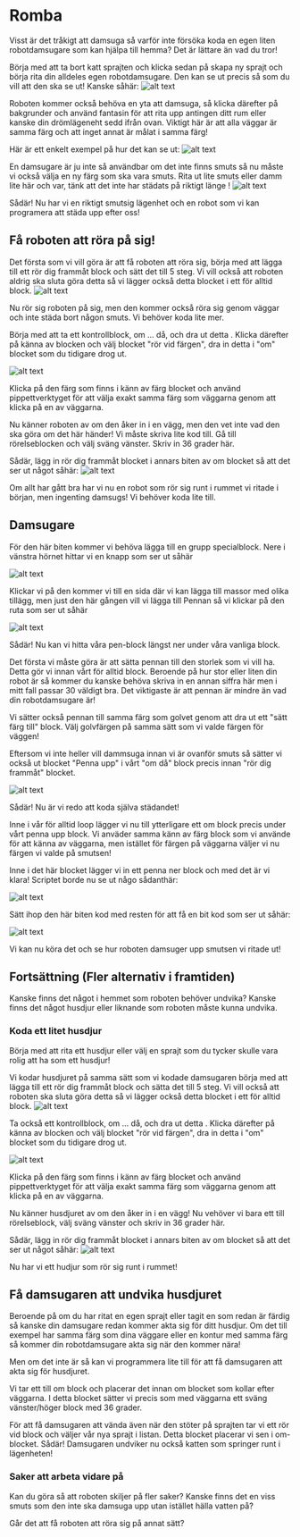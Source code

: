 # Romba

Visst är det tråkigt att damsuga så varför inte försöka koda en egen liten robotdamsugare som kan hjälpa till hemma? 
Det är lättare än vad du tror! 

Börja med att ta bort katt sprajten och klicka sedan på skapa ny sprajt och börja rita din alldeles egen robotdamsugare. Den kan se ut precis så som du vill att den ska se ut! Kanske såhär:
![alt text](https://github.com/Kodcentrum/Scratchuppgifter-v3/blob/master/Robot_ai_block/dammsugare.png)


Roboten kommer också behöva en yta att damsuga, så klicka därefter på bakgrunder och använd fantasin för att rita upp antingen ditt rum eller kanske din drömlägeneht sedd ifrån ovan.
Viktigt här är att alla väggar är samma färg och att inget annat är målat i samma färg!

Här är ett enkelt exempel på hur det kan se ut: 
![alt text](https://github.com/Kodcentrum/Scratchuppgifter-v3/blob/master/Robot_ai_block/rum.png)


En damsugare är ju inte så användbar om det inte finns smuts så nu måste vi också välja en ny färg som ska vara smuts. Rita ut lite smuts eller damm lite här och var, tänk att det inte har städats på riktigt länge !
![alt text](https://github.com/Kodcentrum/Scratchuppgifter-v3/blob/master/Robot_ai_block/rummedSmuts.png)


Sådär! Nu har vi en riktigt smutsig lägenhet och en robot som vi kan programera att städa upp efter oss! 

## Få roboten att röra på sig!

Det första som vi vill göra är att få roboten att röra sig, börja med att lägga till ett rör dig frammåt block och sätt det till 5 steg. Vi vill också att roboten aldrig ska sluta göra detta så vi lägger också detta blocket i ett för alltid block. 
![alt text](https://github.com/Kodcentrum/Scratchuppgifter-v3/blob/master/Robot_ai_block/rörSigFram.png)

Nu rör sig roboten på sig, men den kommer också röra sig genom väggar och inte städa bort någon smuts. Vi behöver koda lite mer. 

Börja med att ta ett kontrollblock, om ... då, och dra ut detta . Klicka därefter på känna av blocken och välj blocket "rör vid färgen", dra in detta i "om" blocket som du tidigare drog ut.

![alt text](https://github.com/Kodcentrum/Scratchuppgifter-v3/blob/master/Robot_ai_block/rörVidFärg.png)


Klicka på den färg som finns i känn av färg blocket och använd pippettverktyget för att välja exakt samma färg som väggarna genom att klicka på en av väggarna.

Nu känner roboten av om den åker in i en vägg, men den vet inte vad den ska göra om det här händer! Vi måste skriva lite kod till. Gå till rörelseblocken och välj sväng vänster. Skriv in 36 grader här.

Sådär, lägg in rör dig frammåt blocket i annars biten av om blocket så att det ser ut något såhär: 
![alt text](https://github.com/Kodcentrum/Scratchuppgifter-v3/blob/master/Robot_ai_block/rörelseKlar.png)


Om allt har gått bra har vi nu en robot som rör sig runt i rummet vi ritade i början, men ingenting damsugs! Vi behöver koda lite till.

## Damsugare

För den här biten kommer vi behöva lägga till en grupp specialblock. Nere i vänstra hörnet hittar vi en knapp som ser ut såhär 

![alt text](https://github.com/Kodcentrum/Scratchuppgifter-v3/blob/master/Robot_ai_block/laggtillBlock.png)

Klickar vi på den kommer vi till en sida där vi kan lägga till massor med olika tillägg, men just den här gången vill vi lägga till Pennan så vi klickar på den ruta som ser ut såhär 

![alt text](https://github.com/Kodcentrum/Scratchuppgifter-v3/blob/master/Robot_ai_block/pennaBlock.png)

Sådär! Nu kan vi hitta våra pen-block längst ner under våra vanliga block. 

Det första vi måste göra är att sätta pennan till den storlek som vi vill ha. Detta gör vi innan vårt för alltid block. Beroende på hur stor eller liten din robot är så kommer du kanske behöva skriva in en annan siffra här men i mitt fall passar 30 väldigt bra. Det viktigaste är att pennan är mindre än vad din robotdamsugare är!

Vi sätter också pennan till samma färg som golvet genom att dra ut ett "sätt färg till" block. Välj golvfärgen på samma sätt som vi valde färgen för väggen!

Eftersom vi inte heller vill dammsuga innan vi är ovanför smuts så sätter vi också ut blocket "Penna upp" i vårt "om då" block precis innan "rör dig frammåt" blocket.

![alt text](https://github.com/Kodcentrum/Scratchuppgifter-v3/blob/master/Robot_ai_block/damsugarConfig.PNG)



Sådär! Nu är vi redo att koda själva städandet!

Inne i vår för alltid loop lägger vi nu till ytterligare ett om block precis under vårt penna upp block. Vi anväder samma känn av färg block som vi använde för att känna av väggarna, men istället för färgen på väggarna väljer vi nu färgen vi valde på smutsen!

Inne i det här blocket lägger vi in ett penna ner block och med det är vi klara! Scriptet borde nu se ut någo sådanthär:

![alt text](https://github.com/Kodcentrum/Scratchuppgifter-v3/blob/master/Robot_ai_block/damsugOmFärg.PNG)

Sätt ihop den här biten kod med resten för att få en bit kod som ser ut såhär:


![alt text](https://github.com/Kodcentrum/Scratchuppgifter-v3/blob/master/Robot_ai_block/slutresultat.PNG)

Vi kan nu köra det och se hur roboten damsuger upp smutsen vi ritade ut! 


## Fortsättning (Fler alternativ i framtiden)
Kanske finns det något i hemmet som roboten behöver undvika? Kanske finns det något husdjur eller liknande som roboten måste kunna undvika. 

### Koda ett litet husdjur 
Börja med att rita ett husdjur eller välj en sprajt som du tycker skulle vara rolig att ha som ett husdjur!

Vi kodar husdjuret på samma sätt som vi kodade damsugaren börja med att lägga till ett rör dig frammåt block och sätta det till 5 steg. Vi vill också att roboten ska sluta göra detta så vi lägger också detta blocket i ett för alltid block. 
![alt text](https://github.com/Kodcentrum/Scratchuppgifter-v3/blob/master/Robot_ai_block/rörSigFram.png)


Ta också ett kontrollblock, om ... då, och dra ut detta . Klicka därefter på känna av blocken och välj blocket "rör vid färgen", dra in detta i "om" blocket som du tidigare drog ut.

![alt text](https://github.com/Kodcentrum/Scratchuppgifter-v3/blob/master/Robot_ai_block/rörVidFärg.png)


Klicka på den färg som finns i känn av färg blocket och använd pippettverktyget för att välja exakt samma färg som väggarna genom att klicka på en av väggarna.

Nu känner husdjuret av om den åker in i en vägg! Nu vehöver vi bara ett till rörelseblock, välj sväng vänster och skriv in 36 grader här.

Sådär, lägg in rör dig frammåt blocket i annars biten av om blocket så att det ser ut något såhär: 
![alt text](https://github.com/Kodcentrum/Scratchuppgifter-v3/blob/master/Robot_ai_block/rörelseKlar.png)


Nu har vi ett hudjur som rör sig runt i rummet!

## Få damsugaren att undvika husdjuret
Beroende på om du har ritat en egen sprajt eller tagit en som redan är färdig så kanske din damsugare redan kommer akta sig för ditt husdjur. Om det till exempel har samma färg som dina väggare eller en kontur med samma färg så kommer din robotdamsugare akta sig när den kommer nära!

Men om det inte är så kan vi programmera lite till för att få damsugaren att akta sig för husdjuret. 

Vi tar ett till om block och placerar det innan om blocket som kollar efter väggarna. I detta blocket sätter vi precis som med väggarna ett sväng vänster/höger block med 36 grader. 

För att få damsugaren att vända även när den stöter på sprajten tar vi ett rör vid block och väljer vår nya sprajt i listan. Detta blocket placerar vi sen i om-blocket. Sådär! Damsugaren undviker nu också katten som springer runt i lägenheten!

### Saker att arbeta vidare på
Kan du göra så att roboten skiljer på fler saker? Kanske finns det en viss smuts som den inte ska damsuga upp utan istället hälla vatten på? 

Går det att få roboten att röra sig på annat sätt?


